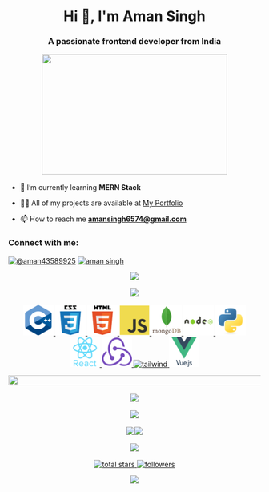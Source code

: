 
<h1 align="center">Hi 👋, I'm Aman Singh</h1>
<h3 align="center">A passionate frontend developer from India</h3>
<!--🖼️RICK-->
<p align="center">
<img src="https://c.tenor.com/p7IgwS17V0sAAAAC/rtj-rick-and-morty.gif" height="240" width="370">

<!-- <p align="left"> <img src="https://komarev.com/ghpvc/?username=amansingh6574&label=Profile%20views&color=0e75b6&style=flat" alt="amansingh6574" /> </p> -->

- 🌱 I’m currently learning **MERN Stack**

- 👨‍💻 All of my projects are available at [My Portfolio](https://prismatic-zuccutto-7e817c.netlify.app/)

- 📫 How to reach me **amansingh6574@gmail.com**

<h3 align="left">Connect with me:</h3>
<p align="left">
<a href="https://twitter.com/@aman43589925" target="blank"><img align="center" src="https://raw.githubusercontent.com/rahuldkjain/github-profile-readme-generator/master/src/images/icons/Social/twitter.svg" alt="@aman43589925" height="30" width="40" /></a>
<a href="https://linkedin.com/in/aman singh" target="blank"><img align="center" src="https://raw.githubusercontent.com/rahuldkjain/github-profile-readme-generator/master/src/images/icons/Social/linked-in-alt.svg" alt="aman singh" height="30" width="40" /></a>
</p>


<p align="center">
<img src="https://media.giphy.com/media/WUlplcMpOCEmTGBtBW/giphy.gif" width="200">
<!--🤔INTERESTTITLE-->
<p align="center">
<img src="https://i.imgur.com/ozEwbHs.gif">

<p align="center"> <a href="https://www.w3schools.com/cpp/" target="_blank" rel="noreferrer"> <img src="https://raw.githubusercontent.com/devicons/devicon/master/icons/cplusplus/cplusplus-original.svg" alt="cplusplus" width="60" /> </a> <a href="https://www.w3schools.com/css/" target="_blank" rel="noreferrer"> <img src="https://raw.githubusercontent.com/devicons/devicon/master/icons/css3/css3-original-wordmark.svg" alt="css3" width="60" /> </a> <a href="https://www.w3.org/html/" target="_blank" rel="noreferrer"> <img src="https://raw.githubusercontent.com/devicons/devicon/master/icons/html5/html5-original-wordmark.svg" alt="html5" width="60" /> </a> <a href="https://developer.mozilla.org/en-US/docs/Web/JavaScript" target="_blank" rel="noreferrer"> <img src="https://raw.githubusercontent.com/devicons/devicon/master/icons/javascript/javascript-original.svg" alt="javascript" width="60" /> </a> <a href="https://www.mongodb.com/" target="_blank" rel="noreferrer"> <img src="https://raw.githubusercontent.com/devicons/devicon/master/icons/mongodb/mongodb-original-wordmark.svg" alt="mongodb" width="60"/> </a> <a href="https://nodejs.org" target="_blank" rel="noreferrer"> <img src="https://raw.githubusercontent.com/devicons/devicon/master/icons/nodejs/nodejs-original-wordmark.svg" alt="nodejs" width="60"/> </a> <a href="https://www.python.org" target="_blank" rel="noreferrer"> <img src="https://raw.githubusercontent.com/devicons/devicon/master/icons/python/python-original.svg" alt="python" width="60" /> </a> <a href="https://reactjs.org/" target="_blank" rel="noreferrer"> <img src="https://raw.githubusercontent.com/devicons/devicon/master/icons/react/react-original-wordmark.svg" alt="react" width="60"/> </a> <a href="https://redux.js.org" target="_blank" rel="noreferrer"> <img src="https://raw.githubusercontent.com/devicons/devicon/master/icons/redux/redux-original.svg" alt="redux" width="60" /> </a> <a href="https://tailwindcss.com/" target="_blank" rel="noreferrer"> <img src="https://www.vectorlogo.zone/logos/tailwindcss/tailwindcss-icon.svg" alt="tailwind" width="60" /> </a> <a href="https://vuejs.org/" target="_blank" rel="noreferrer"> <img src="https://raw.githubusercontent.com/devicons/devicon/master/icons/vuejs/vuejs-original-wordmark.svg" alt="vuejs" width="60" /> </a> </p>

<!-- <p><img align="center" src="https://github-readme-stats.vercel.app/api/top-langs?username=amansingh6574&show_icons=true&locale=en&layout=compact" alt="amansingh6574" /></p>
 -->

<!--  line -->
 <img src="https://i.imgur.com/dBaSKWF.gif" height="20" width="1000">

<!--📊💬STATTITLE / 🌐WEBSITE: https://textanim.com/ -->
<p align="center">
<img src="https://i.imgur.com/YCw47Dm.gif">
 
<!--🖼️OCTOCAT-->
<p align="center">
<img src="https://media.giphy.com/media/IP7sarl7C5lSFCw9rG/giphy.gif" width="100px">

<!--📊STATSGRAPH / 🌐WEBSITE: https://github.com/anuraghazra/github-readme-stats -->
<p align="center">
<img src="https://github-readme-stats.vercel.app/api?username=amansingh6574&show_icons=true&theme=merko"><img src="https://github-readme-streak-stats.herokuapp.com?user=amansingh6574&theme=merko&date_format=M%20j%5B%2C%20Y%5D">
<!--📙LANGUAGES / 🌐WEBSITE: https://github.com/anuraghazra/github-readme-stats -->
<p align="center">
<img src="https://github-readme-stats.vercel.app/api/top-langs/?username=amansingh6574&layout=compact&theme=merko">
<!--📛BADGES / 🌐WEBSITE: https://github.com/DenverCoder1/custom-icon-badges -->
<p align="center">
  <a href="https://github.com/amansingh6574?tab=repositories&sort=stargazers">
    <img alt="total stars" title="Total stars on GitHub" src="https://custom-icon-badges.herokuapp.com/badge/dynamic/json?logo=star&color=55960c&labelColor=488207&label=Stars&style=for-the-badge&query=%24.stars&url=https://api.github-star-counter.workers.dev/user/amansingh6574"/></a><a href="https://github.com/trinib?tab=followers"><a href="https://github.com/amansingh6574?tab=followers">
    <img alt="followers" title="Follow me on Github" src="https://custom-icon-badges.herokuapp.com/github/followers/amansingh6574?color=23960c&labelColor=188207&style=for-the-badge&logo=person-add&label=Followers&logoColor=white"/></a>
<!--👀VIEWS / 🌐WEBSITE: https://github.com/antonkomarev/github-profile-views-counter -->
<p align="center">
<img src="https://komarev.com/ghpvc/?username=amansingh6574&color=0E9C47&style=for-the-badge">




 




